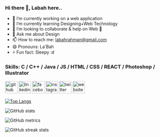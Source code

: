 ### Hi there 👋, Labah here..

- 🔭 I’m currently working on a web application
- 🌱 I’m currently learning Designing+Web Technology
- 👯 I’m looking to collaborate & help on Web 🤔
- 💬 Ask me about Design
- 📫 How to reach me: labahrahman@gmail.com
- 😄 Pronouns: La'Bah
- ⚡ Fun fact: Sleepy :d

### Skills: C / C++ / Java / JS / HTML / CSS / REACT / Photoshop / Illustrator

[<img src='https://cdn.jsdelivr.net/npm/simple-icons@3.0.1/icons/github.svg' alt='github' height='40'>](https://github.com/labahrahman)  [<img src='https://cdn.jsdelivr.net/npm/simple-icons@3.0.1/icons/linkedin.svg' alt='linkedin' height='40'>](https://www.linkedin.com/in/https://bd.linkedin.com/in/labah-sunnah-rahman/)  [<img src='https://cdn.jsdelivr.net/npm/simple-icons@3.0.1/icons/facebook.svg' alt='facebook' height='40'>](https://www.facebook.com/https://dribbble.com/labahrahman)  [<img src='https://cdn.jsdelivr.net/npm/simple-icons@3.0.1/icons/instagram.svg' alt='instagram' height='40'>](https://www.instagram.com/https://www.instagram.com/labahrahman//)  [<img src='https://cdn.jsdelivr.net/npm/simple-icons@3.0.1/icons/twitter.svg' alt='twitter' height='40'>](https://twitter.com/https://twitter.com/LabahRahman)  [<img src='https://cdn.jsdelivr.net/npm/simple-icons@3.0.1/icons/icloud.svg' alt='website' height='40'>](https://linktr.ee/labahrahman)  

[![Top Langs](https://github-readme-stats.vercel.app/api/top-langs/?username=labahrahman)](https://github.com/anuraghazra/github-readme-stats)

![GitHub stats](https://github-readme-stats.vercel.app/api?username=labahrahman&show_icons=true&count_private=true)  

![GitHub metrics](https://metrics.lecoq.io/labahrahman)  

![GitHub streak stats](https://streak-stats.demolab.com/?user=labahrahman)  

